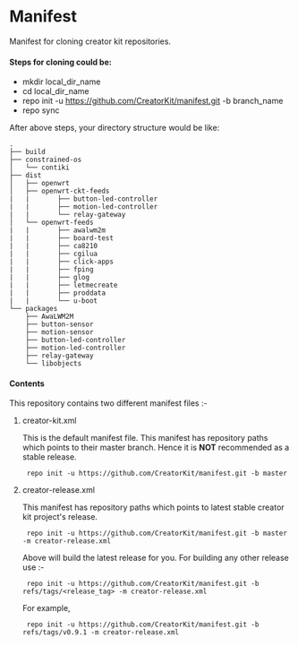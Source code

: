 # Manifest

Manifest for cloning creator kit repositories.

#### Steps for cloning could be:
- mkdir local_dir_name
- cd local_dir_name
- repo init -u https://github.com/CreatorKit/manifest.git -b branch_name
- repo sync

After above steps, your directory structure would be like:
```
.
├── build
├── constrained-os
│   └── contiki
├── dist
│   ├── openwrt
│   ├── openwrt-ckt-feeds
|   |       ├── button-led-controller
|   |       ├── motion-led-controller
|   |       └── relay-gateway
│   └── openwrt-feeds
|   |       ├── awalwm2m
|   |       ├── board-test
|   |       ├── ca8210
|   |       ├── cgilua
|   |       ├── click-apps
|   |       ├── fping
|   |       ├── glog
|   |       ├── letmecreate
|   |       ├── proddata
|   |       └── u-boot
└── packages
    ├── AwaLWM2M
    ├── button-sensor
    ├── motion-sensor
    ├── button-led-controller
    ├── motion-led-controller
    ├── relay-gateway
    └── libobjects
```

#### Contents
This repository contains two different manifest files :-

1. creator-kit.xml

    This is the default manifest file. This manifest has repository paths which points to their master branch. Hence it is **NOT** recommended as a stable release.
    
        repo init -u https://github.com/CreatorKit/manifest.git -b master

2. creator-release.xml

    This manifest has repository paths which points to latest stable creator kit project's release.

        repo init -u https://github.com/CreatorKit/manifest.git -b master -m creator-release.xml
    
    Above will build the latest release for you. For building any other release use :-
    
        repo init -u https://github.com/CreatorKit/manifest.git -b refs/tags/<release_tag> -m creator-release.xml

    For example,

        repo init -u https://github.com/CreatorKit/manifest.git -b refs/tags/v0.9.1 -m creator-release.xml
